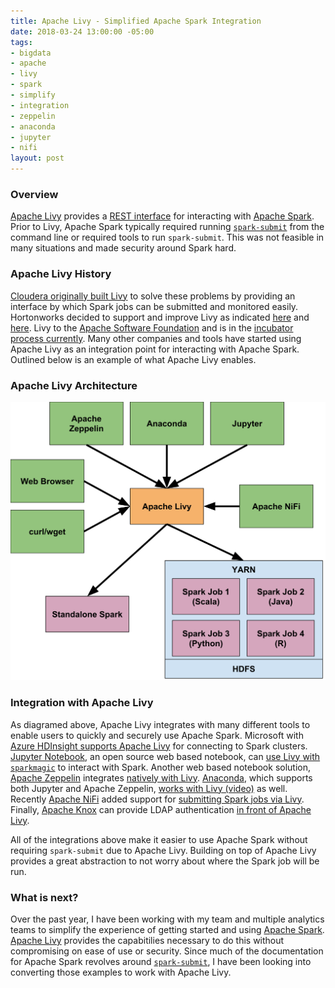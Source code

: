 ```yaml
---
title: Apache Livy - Simplified Apache Spark Integration
date: 2018-03-24 13:00:00 -05:00
tags:
- bigdata
- apache
- livy
- spark
- simplify
- integration
- zeppelin
- anaconda
- jupyter
- nifi
layout: post
---
```


### Overview
[Apache Livy](https://livy.apache.org/) provides a [REST interface](https://livy.incubator.apache.org/docs/latest/rest-api.html) for interacting with [Apache Spark](https://spark.apache.org/). Prior to Livy, Apache Spark typically required running [`spark-submit`](https://spark.apache.org/docs/latest/submitting-applications.html) from the command line or required tools to run `spark-submit`. This was not feasible in many situations and made security around Spark hard. 

### Apache Livy History
[Cloudera originally built Livy](https://blog.cloudera.com/blog/2016/07/livy-the-open-source-rest-service-for-apache-spark-joins-cloudera-labs/) to solve these problems by providing an interface by which Spark jobs can be submitted and monitored easily. Hortonworks decided to support and improve Livy as indicated [here](https://hortonworks.com/blog/livy-a-rest-interface-for-apache-spark/) and [here](https://hortonworks.com/blog/recent-improvements-apache-zeppelin-livy-integration/). Livy to the [Apache Software Foundation](https://www.apache.org/) and is in the [incubator process currently](https://livy.apache.org). Many other companies and tools have started using Apache Livy as an integration point for interacting with Apache Spark. Outlined below is an example of what Apache Livy enables.

### Apache Livy Architecture
<p style="text-align:center"><img width="700" src="/images/posts/2018-03-24/apache_livy_architecture.svg" /></p>

### Integration with Apache Livy
As diagramed above, Apache Livy integrates with many different tools to enable users to quickly and securely use Apache Spark. Microsoft with [Azure HDInsight supports Apache Livy](https://docs.microsoft.com/en-us/azure/hdinsight/spark/apache-spark-livy-rest-interface) for connecting to Spark clusters. [Jupyter Notebook](https://jupyter.org/), an open source web based notebook, can [use Livy with `sparkmagic`](https://github.com/jupyter-incubator/sparkmagic) to interact with Spark. Another web based notebook solution, [Apache Zeppelin](https://zeppelin.apache.org) integrates [natively with Livy](https://zeppelin.apache.org/docs/latest/interpreter/livy.html). [Anaconda](https://www.anaconda.com/), which supports both Jupyter and Apache Zeppelin, [works with Livy (video)](https://www.youtube.com/watch?v=wa514mI7Aw4) as well. Recently [Apache NiFi](https://nifi.apache.org/) added support for [submitting Spark jobs via Livy](https://community.hortonworks.com/articles/73828/submitting-spark-jobs-from-apache-nifi-using-livy.html). Finally, [Apache Knox](https://knox.apache.org/) can provide LDAP authentication [in front of Apache Livy](/2018/03/02/apache-knox-apache-livy-service.html).

All of the integrations above make it easier to use Apache Spark without requiring `spark-submit` due to Apache Livy. Building on top of Apache Livy provides a great abstraction to not worry about where the Spark job will be run.

### What is next?
Over the past year, I have been working with my team and multiple analytics teams to simplify the experience of getting started and using [Apache Spark](https://spark.apache.org/). [Apache Livy](https://livy.apache.org/) provides the capabitilies necessary to do this without compromising on ease of use or security. Since much of the documentation for Apache Spark revolves around [`spark-submit`](https://spark.apache.org/docs/latest/submitting-applications.html), I have been looking into converting those examples to work with Apache Livy.

